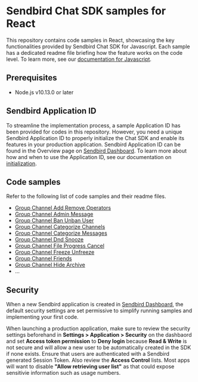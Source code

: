 # Sendbird Chat SDK samples for React

This repository contains code samples in React, showcasing the key functionalities provided by Sendbird Chat SDK for Javascript. Each sample has a dedicated readme file briefing how the feature works on the code level. To learn more, see our [documentation for Javascript](https://sendbird.com/docs/chat/v4/javascript/overview).

## Prerequisites
+ Node.js v10.13.0 or later

## Sendbird Application ID

To streamline the implementation process, a sample Application ID has been provided for codes in this repository. However, you need a unique Sendbird Application ID to properly initialize the Chat SDK and enable its features in your production application. Sendbird Application ID can be found in the Overview page on [Sendbird Dashboard](https://dashbaord.sendbird.com). To learn more about how and when to use the Application ID, see our documentation on [initialization](https://sendbird.com/docs/chat/v4/android/getting-started/send-first-message#2-get-started-3-step-3-initialize-the-chat-sdk).

## Code samples

Refer to the following list of code samples and their readme files.

- [Group Channel Add Remove Operators](./groupchannel-add-remove-operators/README.md)
- [Group Channel Admin Message](./groupchannel-admin-message/README.md)
- [Group Channel Ban Unban User](./groupchannel-ban-unban-user/README.md)
- [Group Channel Categorize Channels](./groupchannel-categorize-channels/README.md)
- [Group Channel Categorize Messages](./groupchannel-categorize-messages/README.md)
- [Group Channel Dnd Snooze](./groupchannel-dnd-snooze/README.md)
- [Group Channel File Progress Cancel](./groupchannel-file-progress-cancel/README.md)
- [Group Channel Freeze Unfreeze](./groupchannel-freeze-unfreeze/README.md)
- [Group Channel Friends](./groupchannel-friends/README.md)
- [Group Channel Hide Archive](./groupchannel-hide-archive/README.md)
- ...

## Security

When a new Sendbird application is created in [Sendbird Dashboard](https://dashbaord.sendbird.com), the default security settings are set permissive to simplify running samples and implementing your first code.

When launching a production application, make sure to review the security settings beforehand in **Settings > Application > Security** on the dashbaord and set **Access token permission** to **Deny login** because **Read & Write** is not secure and will allow a new user to be automatically created in the SDK if none exists. Ensure that users are authenticated with a Sendbird generated Session Token. Also review the **Access Control** lists. Most apps will want to disable **"Allow retrieving user list"** as that could expose sensitivie information such as usage numbers.
